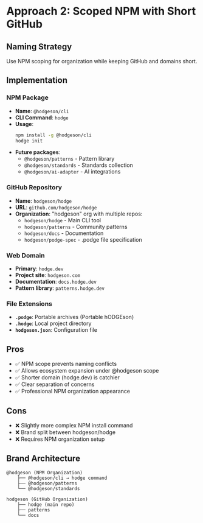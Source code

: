 # Approach 2: Scoped NPM with Short GitHub

## Naming Strategy
Use NPM scoping for organization while keeping GitHub and domains short.

## Implementation

### NPM Package
- **Name**: `@hodgeson/cli`
- **CLI Command**: `hodge`
- **Usage**:
  ```bash
  npm install -g @hodgeson/cli
  hodge init
  ```
- **Future packages**:
  - `@hodgeson/patterns` - Pattern library
  - `@hodgeson/standards` - Standards collection
  - `@hodgeson/ai-adapter` - AI integrations

### GitHub Repository
- **Name**: `hodgeson/hodge`
- **URL**: `github.com/hodgeson/hodge`
- **Organization**: "hodgeson" org with multiple repos:
  - `hodgeson/hodge` - Main CLI tool
  - `hodgeson/patterns` - Community patterns
  - `hodgeson/docs` - Documentation
  - `hodgeson/podge-spec` - .podge file specification

### Web Domain
- **Primary**: `hodge.dev`
- **Project site**: `hodgeson.com`
- **Documentation**: `docs.hodge.dev`
- **Pattern library**: `patterns.hodge.dev`

### File Extensions
- **`.podge`**: Portable archives (Portable hODGEson)
- **`.hodge`**: Local project directory
- **`hodgeson.json`**: Configuration file

## Pros
- ✅ NPM scope prevents naming conflicts
- ✅ Allows ecosystem expansion under @hodgeson scope
- ✅ Shorter domain (hodge.dev) is catchier
- ✅ Clear separation of concerns
- ✅ Professional NPM organization appearance

## Cons
- ❌ Slightly more complex NPM install command
- ❌ Brand split between hodgeson/hodge
- ❌ Requires NPM organization setup

## Brand Architecture
```
@hodgeson (NPM Organization)
    ├── @hodgeson/cli → hodge command
    ├── @hodgeson/patterns
    └── @hodgeson/standards

hodgeson (GitHub Organization)
    ├── hodge (main repo)
    ├── patterns
    └── docs
```